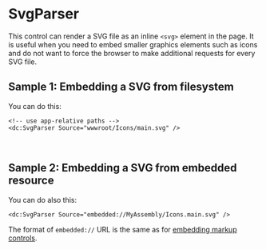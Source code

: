 # SvgParser

This control can render a SVG file as an inline `<svg>` element in the page. It is useful when you need to embed smaller graphics elements such as icons and do not want to force the browser to make additional requests for every SVG file.

## Sample 1: Embedding a SVG from filesystem

You can do this:

```DOTHTML
<!-- use app-relative paths -->
<dc:SvgParser Source="wwwroot/Icons/main.svg" />
```

<br />

## Sample 2: Embedding a SVG from embedded resource

You can do also this:

```DOTHTML
<dc:SvgParser Source="embedded://MyAssembly/Icons.main.svg" />
```

The format of `embedded://` URL is the same as for [embedding markup controls](https://www.dotvvm.com/docs/3.0/pages/concepts/control-development/markup-control-registration#embed-markup-control-in-a-class-library).